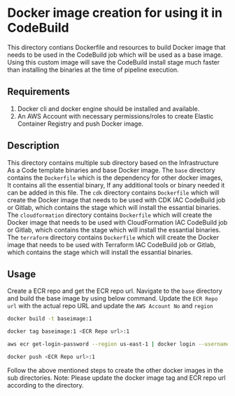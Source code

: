 # Docker image creation for using it in CodeBuild
This directory contians Dockerfile and resources to build Docker image that needs to be used in the CodeBuild job which will be used as a base image. Using this custom image will save the CodeBuild install stage much faster than installing the binaries at the time of pipeline execution.

## Requirements
1. Docker cli and docker engine should be installed and available.
2. An AWS Account with necessary permissions/roles to create Elastic Container Registry and push Docker image.

## Description
This directory contains multiple sub directory based on the Infrastructure As a Code template binaries and base Docker image. The `base` directory contains the `Dockerfile` which is the dependency for other docker images, It contains all the essential binary, If any additional tools or binary needed it can be added in this file. 
The `cdk` directory contains `Dockerfile` which will create the Docker image that needs to be used with CDK IAC CodeBuild job or Gitlab, which contains the stage which will install the essantial binaries.
The `cloudformation` directory contains `Dockerfile` which will create the Docker image that needs to be used with CloudFormation IAC CodeBuild job or Gitlab, which contains the stage which will install the essantial binaries.
The `terraform` directory contains `Dockerfile` which will create the Docker image that needs to be used with Terraform IAC CodeBuild job or Gitlab, which contains the stage which will install the essantial binaries.

## Usage
Create a ECR repo and get the ECR repo url. Navigate to the `base` directory and build the base image by using below command. Update the `ECR Repo url` with the actual repo URL and update the `AWS Account No` and `region`
  ```sh
docker build -t baseimage:1

docker tag baseimage:1 <ECR Repo url>:1

aws ecr get-login-password --region us-east-1 | docker login --username AWS --password-stdin <AWS Account No>.dkr.ecr.<region>.amazonaws.com

docker push <ECR Repo url>:1
```

Follow the above mentioned steps to create the other docker images in the sub directories. Note: Please update the docker image tag and ECR repo url according to the directory.
